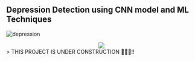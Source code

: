 ## Depression Detection using CNN model and ML Techniques
![depression](https://github.com/anonymous2912/Epics-App/blob/main/opt/Depression.gif)
<div style="text-align:center"><img src="https://github.com/anonymous2912/Epics-App/blob/main/opt/Depression.gif"/></div>
> THIS PROJECT IS UNDER CONSTRUCTION 👷‍♂️🚧!!